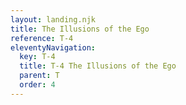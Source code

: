 ```yaml
---
layout: landing.njk
title: The Illusions of the Ego
reference: T-4 
eleventyNavigation:
  key: T-4
  title: T-4 The Illusions of the Ego
  parent: T
  order: 4
---
```



